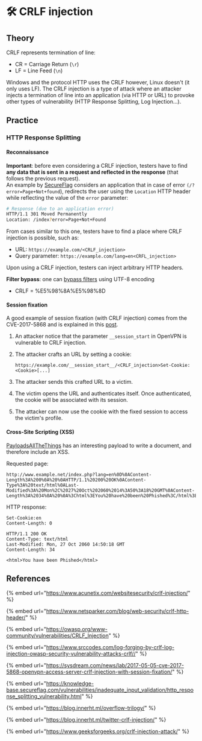 # 🛠️ CRLF injection

## Theory

CRLF represents termination of line:

* CR = Carriage Return (`\r`)
* LF = Line Feed (`\n`)

Windows and the protocol HTTP uses the CRLF however, Linux doesn't (it only uses LF). The CRLF injection is a type of attack where an attacker injects a termination of line into an application (via HTTP or URL) to provoke other types of vulnerability (HTTP Response Splitting, Log Injection...).

## Practice

### HTTP Response Splitting

#### **Reconnaissance**

**Important**: before even considering a CRLF injection, testers have to find **any data that is sent in a request and reflected in the response** (that follows the previous request). \
An example by [SecureFlag](https://knowledge-base.secureflag.com/vulnerabilities/inadequate\_input\_validation/http\_response\_splitting\_vulnerability.html) considers an application that in case of error `(/?error=Page+Not+found`), redirects the user using the `Location` HTTP header while reflecting the value of the `error` parameter:

```bash
# Response (due to an application error)
HTTP/1.1 301 Moved Permanently
Location: /index?error=Page+Not+Found
```

From cases similar to this one, testers have to find a place where CRLF injection is possible, such as:

* URL: `https://example.com/<CRLF_injection>`
* Query parameter: `https://example.com/lang=en<CRFL_injection>`

Upon using a CRLF injection, testers can inject arbitrary HTTP headers.

**Filter bypass**: one can [bypass filters](https://blog.innerht.ml/twitter-crlf-injection/) using UTF-8 encoding

* CRLF = %E5%98%8A%E5%98%8D

#### Session fixation

A good example of session fixation (with CRLF injection) comes from the CVE-2017-5868 and is explained in this [post](https://sysdream.com/news/lab/2017-05-05-cve-2017-5868-openvpn-access-server-crlf-injection-with-session-fixation/).

1. An attacker notice that the parameter `__session_start` in OpenVPN is vulnerable to CRLF injection.
2.  The attacker crafts an URL by setting a cookie:

    ```
    https://example.com/__session_start__/<CRLF_injection>Set-Cookie:<Cookie>[...]
    ```
3. The attacker sends this crafted URL to a victim.
4. The victim opens the URL and authenticates itself. Once authenticated, the cookie will be associated with its session.
5. The attacker can now use the cookie with the fixed session to access the victim's profile.

#### Cross-Site Scripting (XSS)

[PayloadsAllTheThings](https://github.com/swisskyrepo/PayloadsAllTheThings/tree/master/CRLF%20Injection) has an interesting payload to write a document, and therefore include an XSS.

Requested page:

```
http://www.example.net/index.php?lang=en%0D%0AContent-Length%3A%200%0A%20%0AHTTP/1.1%20200%20OK%0AContent-Type%3A%20text/html%0ALast-Modified%3A%20Mon%2C%2027%20Oct%202060%2014%3A50%3A18%20GMT%0AContent-Length%3A%2034%0A%20%0A%3Chtml%3EYou%20have%20been%20Phished%3C/html%3E
```

HTTP response:

```
Set-Cookie:en
Content-Length: 0
​
HTTP/1.1 200 OK
Content-Type: text/html
Last-Modified: Mon, 27 Oct 2060 14:50:18 GMT
Content-Length: 34
​
<html>You have been Phished</html>
```

## References

{% embed url="https://www.acunetix.com/websitesecurity/crlf-injection/" %}

{% embed url="https://www.netsparker.com/blog/web-security/crlf-http-header/" %}

{% embed url="https://owasp.org/www-community/vulnerabilities/CRLF_Injection" %}

{% embed url="https://www.srccodes.com/log-forging-by-crlf-log-injection-owasp-security-vulnerability-attacks-crlf//" %}

{% embed url="https://sysdream.com/news/lab/2017-05-05-cve-2017-5868-openvpn-access-server-crlf-injection-with-session-fixation/" %}

{% embed url="https://knowledge-base.secureflag.com/vulnerabilities/inadequate_input_validation/http_response_splitting_vulnerability.html" %}

{% embed url="https://blog.innerht.ml/overflow-trilogy/" %}

{% embed url="https://blog.innerht.ml/twitter-crlf-injection/" %}

{% embed url="https://www.geeksforgeeks.org/crlf-injection-attack/" %}
